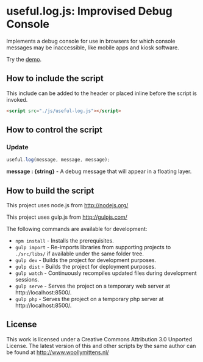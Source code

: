 # useful.log.js: Improvised Debug Console

Implements a debug console for use in browsers for which console messages may be inaccessible, like mobile apps and kiosk software.

Try the <a href="http://www.woollymittens.nl/default.php?url=useful-log">demo</a>.

## How to include the script

This include can be added to the header or placed inline before the script is invoked.

```html
<script src="./js/useful-log.js"></script>
```

## How to control the script

### Update

```javascript
useful.log(message, message, message);
```

**message : {string}** - A debug message that will appear in a floating layer.

## How to build the script

This project uses node.js from http://nodejs.org/

This project uses gulp.js from http://gulpjs.com/

The following commands are available for development:
+ `npm install` - Installs the prerequisites.
+ `gulp import` - Re-imports libraries from supporting projects to `./src/libs/` if available under the same folder tree.
+ `gulp dev` - Builds the project for development purposes.
+ `gulp dist` - Builds the project for deployment purposes.
+ `gulp watch` - Continuously recompiles updated files during development sessions.
+ `gulp serve` - Serves the project on a temporary web server at http://localhost:8500/.
+ `gulp php` - Serves the project on a temporary php server at http://localhost:8500/.

## License

This work is licensed under a Creative Commons Attribution 3.0 Unported License. The latest version of this and other scripts by the same author can be found at http://www.woollymittens.nl/
